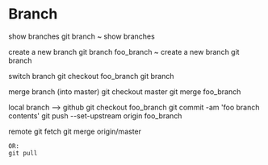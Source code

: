 # Branch

show branches
    git branch  ~  show branches

create a new branch
    git branch foo_branch  ~  create a new branch
    git branch

switch branch
    git checkout foo_branch
    git branch

merge branch (into master)
    git checkout master
    git merge foo_branch
   
local branch --> github
    git checkout foo_branch
    git commit -am 'foo branch contents'
    git push --set-upstream origin foo_branch

remote
    git fetch
    git merge origin/master

    OR:
    git pull


